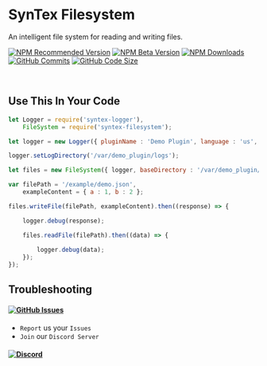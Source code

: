 # SynTex Filesystem
An intelligent file system for reading and writing files.

[![NPM Recommended Version](https://img.shields.io/npm/v/syntex-filesystem?label=release&color=brightgree&style=for-the-badge)](https://www.npmjs.com/package/syntex-filesystem)
[![NPM Beta Version](https://img.shields.io/npm/v/syntex-filesystem/beta?color=orange&label=beta&style=for-the-badge)](https://www.npmjs.com/package/syntex-filesystem)
[![NPM Downloads](https://img.shields.io/npm/dt/syntex-filesystem?color=9944ee&&style=for-the-badge)](https://www.npmjs.com/package/syntex-filesystem)
[![GitHub Commits](https://img.shields.io/github/commits-since/SynTexDZN/syntex-filesystem/1.0.0?color=yellow&label=commits&style=for-the-badge)](https://github.com/SynTexDZN/syntex-filesystem/commits)
[![GitHub Code Size](https://img.shields.io/github/languages/code-size/SynTexDZN/syntex-filesystem?color=0af&style=for-the-badge)](https://github.com/SynTexDZN/syntex-filesystem)

<br>

## Use This In Your Code
```js
let Logger = require('syntex-logger'),
    FileSystem = require('syntex-filesystem');

let logger = new Logger({ pluginName : 'Demo Plugin', language : 'us', debug : true });

logger.setLogDirectory('/var/demo_plugin/logs');

let files = new FileSystem({ logger, baseDirectory : '/var/demo_plugin/' }, { initDirectories : ['example', 'logs'], enableCache : false });

var filePath = '/example/demo.json',
    exampleContent = { a : 1, b : 2 };

files.writeFile(filePath, exampleContent).then((response) => {

    logger.debug(response);

    files.readFile(filePath).then((data) => {
        
        logger.debug(data);
    });
});
```
## Troubleshooting
#### [![GitHub Issues](https://img.shields.io/github/issues-raw/SynTexDZN/syntex-filesystem?logo=github&style=for-the-badge)](https://github.com/SynTexDZN/syntex-filesystem/issues)
- `Report` us your `Issues`
- `Join` our `Discord Server`
#### [![Discord](https://img.shields.io/discord/442095224953634828?color=5865F2&logoColor=white&label=discord&logo=discord&style=for-the-badge)](https://discord.gg/XUqghtw4DE)
